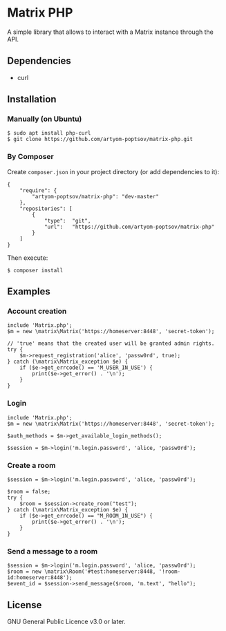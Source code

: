 # Matrix PHP
A simple library that allows to interact with a Matrix instance through the API.

## Dependencies
- curl

## Installation
### Manually (on Ubuntu)
```
$ sudo apt install php-curl
$ git clone https://github.com/artyom-poptsov/matrix-php.git
```

### By Composer
Create `composer.json` in your project directory (or add dependencies to it):
```
{
    "require": {
        "artyom-poptsov/matrix-php": "dev-master"
    },
    "repositories": [
        {
            "type":  "git",
            "url":   "https://github.com/artyom-poptsov/matrix-php"
        }
    ]
}
```

Then execute:
```
$ composer install
```

## Examples
### Account creation
```
include 'Matrix.php';
$m = new \matrix\Matrix('https://homeserver:8448', 'secret-token');

// 'true' means that the created user will be granted admin rights.
try {
    $m->request_registration('alice', 'passw0rd', true);
} catch (\matrix\Matrix_exception $e) {
    if ($e->get_errcode() == 'M_USER_IN_USE') {
        print($e->get_error() . '\n');
    }
}

```

### Login
```
include 'Matrix.php';
$m = new \matrix\Matrix('https://homeserver:8448', 'secret-token');

$auth_methods = $m->get_available_login_methods();

$session = $m->login('m.login.password', 'alice, 'passw0rd');
```

### Create a room
```
$session = $m->login('m.login.password', 'alice, 'passw0rd');

$room = false;
try {
    $room = $session->create_room("test");
} catch (\matrix\Matrix_exception $e) {
    if ($e->get_errcode() == "M_ROOM_IN_USE") {
        print($e->get_error() . '\n');
    }
}
```

### Send a message to a room
```
$session = $m->login('m.login.password', 'alice, 'passw0rd');
$room = new \matrix\Room('#test:homeserver:8448, '!room-id:homeserver:8448');
$event_id = $session->send_message($room, 'm.text', "hello");
```

## License
GNU General Public Licence v3.0 or later.

